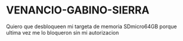 # VENANCIO-GABINO-SIERRA
Quiero que desbloqueen mi targeta de memoria SDmicro64GB porque ultima vez me lo bloqueron sin mi autorizacion
